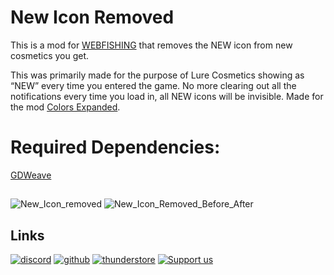 # New Icon Removed

This is a mod for [WEBFISHING](https://webfishing.pro) that removes the NEW icon from new cosmetics you get.  

This was  primarily made for the purpose of Lure Cosmetics showing as “NEW” every time you entered the game. No more clearing out all the notifications every time you load in, all NEW icons will be invisible. Made for the mod [Colors Expanded](https://thunderstore.io/c/webfishing/p/GardenGals/Colors_Expanded/). 

# **Required Dependencies:**
[GDWeave](https://github.com/NotNite/GDWeave)
##
![New_Icon_removed](https://github.com/user-attachments/assets/ba31c9d2-f8b3-4533-97a2-a45d5c08beec)
![New_Icon_Removed_Before_After](https://github.com/user-attachments/assets/bea43eb7-cd4b-466a-a8da-6da028d8a0e2)

## Links  
[![discord](https://cdn.jsdelivr.net/npm/@intergrav/devins-badges@3/assets/cozy-minimal/social/discord-singular_vector.svg)](https://discord.gg/qxRVkGDjdJ) 
[![github](https://cdn.jsdelivr.net/npm/@intergrav/devins-badges@3/assets/cozy-minimal/available/github_vector.svg)](https://github.com/coolbot100s) 
[![thunderstore](https://github.com/user-attachments/assets/3e590028-72ab-4067-8733-76dab383915a)](https://thunderstore.io/c/webfishing/p/GardenGals/) 
[![Support us](https://cdn.jsdelivr.net/npm/@intergrav/devins-badges@3/assets/cozy-minimal/donate/generic-singular_vector.svg)](https://github.com/sponsors/coolbot100s)
